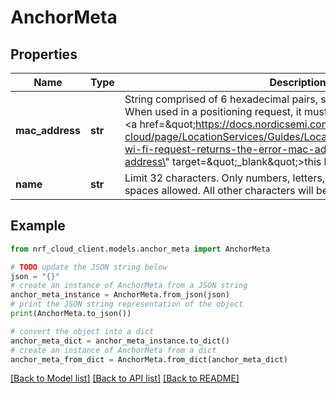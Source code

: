 # AnchorMeta


## Properties

Name | Type | Description | Notes
------------ | ------------- | ------------- | -------------
**mac_address** | **str** | String comprised of 6 hexadecimal pairs, separated by colons or dashes. When used in a positioning request, it must be universally assigned. See &lt;a href&#x3D;\&quot;https://docs.nordicsemi.com/bundle/nrf-cloud/page/LocationServices/Guides/LocationTroubleshooting.html#my-wi-fi-request-returns-the-error-mac-address-mac-is-a-local-mac-address\&quot; target&#x3D;\&quot;_blank\&quot;&gt;this help page&lt;/a&gt; for details. | 
**name** | **str** | Limit 32 characters. Only numbers, letters, underscores, dashes, and spaces allowed. All other characters will be removed. | [optional] 

## Example

```python
from nrf_cloud_client.models.anchor_meta import AnchorMeta

# TODO update the JSON string below
json = "{}"
# create an instance of AnchorMeta from a JSON string
anchor_meta_instance = AnchorMeta.from_json(json)
# print the JSON string representation of the object
print(AnchorMeta.to_json())

# convert the object into a dict
anchor_meta_dict = anchor_meta_instance.to_dict()
# create an instance of AnchorMeta from a dict
anchor_meta_from_dict = AnchorMeta.from_dict(anchor_meta_dict)
```
[[Back to Model list]](../README.md#documentation-for-models) [[Back to API list]](../README.md#documentation-for-api-endpoints) [[Back to README]](../README.md)



